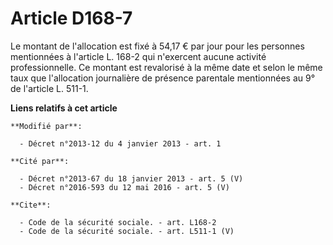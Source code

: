 # Article D168-7

Le montant de l'allocation est fixé à 54,17 € par jour pour les personnes mentionnées à l'article L. 168-2 qui n'exercent
aucune activité professionnelle. Ce montant est revalorisé à la même date et selon le même taux que l'allocation journalière
de présence parentale mentionnées au 9° de l'article L. 511-1.

**Liens relatifs à cet article**

	**Modifié par**:

	  - Décret n°2013-12 du 4 janvier 2013 - art. 1

	**Cité par**:

	  - Décret n°2013-67 du 18 janvier 2013 - art. 5 (V)
	  - Décret n°2016-593 du 12 mai 2016 - art. 5 (V)

	**Cite**:

	  - Code de la sécurité sociale. - art. L168-2
	  - Code de la sécurité sociale. - art. L511-1 (V)
